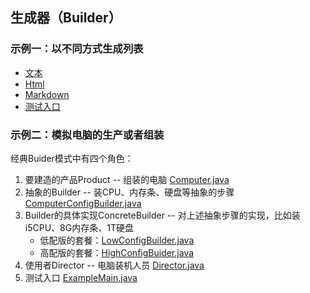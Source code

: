 ## 生成器（Builder）

### 示例一：以不同方式生成列表

- [文本](src/main/java/com/jueee/example01/TextBuilder.java)
- [Html](src/main/java/com/jueee/example01/HtmlBuilder.java)
- [Markdown](src/main/java/com/jueee/example01/MarkDownBuilder.java)
- [测试入口](src/main/java/com/jueee/example01/ExampleMain.java)

### 示例二：模拟电脑的生产或者组装

经典Buider模式中有四个角色：

1. 要建造的产品Product -- 组装的电脑 [Computer.java](src/main/java/com/jueee/example02/Computer.java)
2. 抽象的Builder -- 装CPU、内存条、硬盘等抽象的步骤 [ComputerConfigBuilder.java](src/main/java/com/jueee/example02/ComputerConfigBuilder.java)
3. Builder的具体实现ConcreteBuilder -- 对上述抽象步骤的实现，比如装i5CPU、8G内存条、1T硬盘
   - 低配版的套餐：[LowConfigBuilder.java](src/main/java/com/jueee/example02/LowConfigBuilder.java)
   - 高配版的套餐：[HighConfigBuider.java](src/main/java/com/jueee/example02/HighConfigBuider.java)
4. 使用者Director -- 电脑装机人员 [Director.java](src/main/java/com/jueee/example02/Director.java)
5. 测试入口 [ExampleMain.java](src/main/java/com/jueee/example02/ExampleMain.java)





